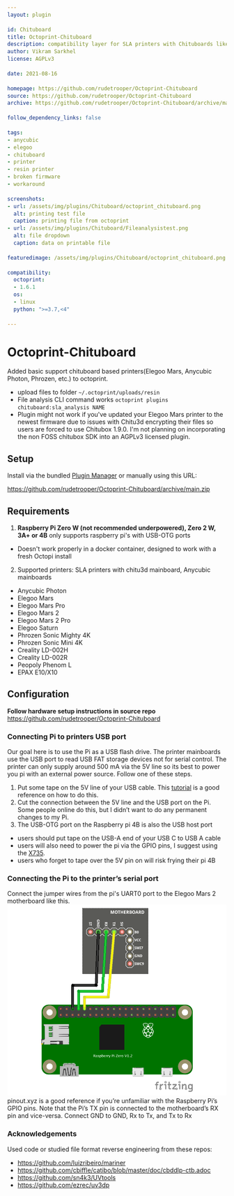 ```yaml
---
layout: plugin

id: Chituboard
title: Octoprint-Chituboard
description: compatibility layer for SLA printers with Chituboards like the Photon and Mars series
author: Vikram Sarkhel
license: AGPLv3

date: 2021-08-16

homepage: https://github.com/rudetrooper/Octoprint-Chituboard
source: https://github.com/rudetrooper/Octoprint-Chituboard
archive: https://github.com/rudetrooper/Octoprint-Chituboard/archive/main.zip

follow_dependency_links: false

tags:
- anycubic
- elegoo
- chituboard
- printer
- resin printer
- broken firmware
- workaround

screenshots:
- url: /assets/img/plugins/Chituboard/octoprint_chituboard.png
  alt: printing test file
  caption: printing file from octoprint
- url: /assets/img/plugins/Chituboard/Fileanalysistest.png
  alt: file dropdown
  caption: data on printable file

featuredimage: /assets/img/plugins/Chituboard/octoprint_chituboard.png

compatibility:
  octoprint:
  - 1.6.1
  os:
  - linux
  python: ">=3.7,<4"

---
```


# Octoprint-Chituboard

Added basic support chituboard based printers(Elegoo Mars, Anycubic Photon, Phrozen, etc.) to octoprint.
* upload files to folder `~/.octoprint/uploads/resin`
* File analysis CLI command works `octoprint plugins chituboard:sla_analysis NAME`
* Plugin might not work if you've updated your Elegoo Mars printer to the newest firmware due to issues with Chitu3d encrypting their files so users are forced to use Chitubox 1.9.0. I'm not planning on incorporating the non FOSS chitubox SDK into an AGPLv3 licensed plugin.

## Setup

Install via the bundled [Plugin Manager](https://github.com/foosel/OctoPrint/wiki/Plugin:-Plugin-Manager)
or manually using this URL:

https://github.com/rudetrooper/Octoprint-Chituboard/archive/main.zip

## Requirements
1. **Raspberry Pi Zero W (not recommended underpowered), Zero 2 W, 3A+ or 4B** only supports raspberry pi's with USB-OTG ports
  * Doesn't work properly in a docker container, designed to work with a fresh Octopi install
2. Supported printers: SLA printers with chitu3d mainboard, Anycubic mainboards
  * Anycubic Photon
  * Elegoo Mars
  * Elegoo Mars Pro
  * Elegoo Mars 2
  * Elegoo Mars 2 Pro
  * Elegoo Saturn
  * Phrozen Sonic Mighty 4K
  * Phrozen Sonic Mini 4K
  * Creality LD-002H
  * Creality LD-002R
  * Peopoly Phenom L
  * EPAX E10/X10

## Configuration

**Follow hardware setup instructions in source repo**
https://github.com/rudetrooper/Octoprint-Chituboard

### Connecting Pi to printers USB port

Our goal here is to use the Pi as a USB flash drive. The printer mainboards use the USB port to read USB FAT storage devices not for serial control. The printer can only supply around 500 mA via the 5V line so its best to power you pi with an external power source.
Follow one of these steps.
1. Put some tape on the 5V line of your USB cable. This [tutorial](https://l9o.dev/posts/controlling-an-elegoo-mars-pro-remotely/) is a good reference on how to do this.
2. Cut the connection between the 5V line and the USB port on the Pi. Some people online do this, but I didn’t want to do any permanent changes to my Pi.
3. The USB-OTG port on the Raspberry pi 4B is also the USB host port
  * users should put tape on the USB-A end of your USB C to USB A cable
  * users will also need to power the pi via the GPIO pins, I suggest using the [X735](https://wiki.geekworm.com/X735).
  * users who forget to tape over the 5V pin on will risk frying their pi 4B

### Connecting the Pi to the printer’s serial port

Connect the jumper wires from the pi's UART0 port to the Elegoo Mars 2 motherboard like this.
![pi_UART](/assets/img/plugins/Chituboard/schematic.png)
pinout.xyz is a good reference if you’re unfamiliar with the Raspberry Pi’s GPIO pins. Note that the Pi’s TX pin is connected to the motherboard’s RX pin and vice-versa. Connect GND to GND, Rx to Tx, and Tx to Rx

### Acknowledgements

Used code or studied file format reverse engineering from these repos:

* https://github.com/luizribeiro/mariner
* https://github.com/cbiffle/catibo/blob/master/doc/cbddlp-ctb.adoc
* https://github.com/sn4k3/UVtools
* https://github.com/ezrec/uv3dp

